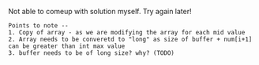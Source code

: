 Not able to comeup with solution myself. Try again later!
​
```
Points to note --
1. Copy of array - as we are modifying the array for each mid value
2. Array needs to be converetd to "long" as size of buffer + num[i+1] can be greater than int max value
3. buffer needs to be of long size? why? (TODO)
```